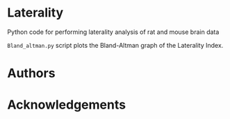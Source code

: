 # Laterality
Python code for performing laterality analysis of rat and mouse brain data

`Bland_altman.py` script plots the Bland-Altman graph of the Laterality Index.

# Authors

# Acknowledgements
